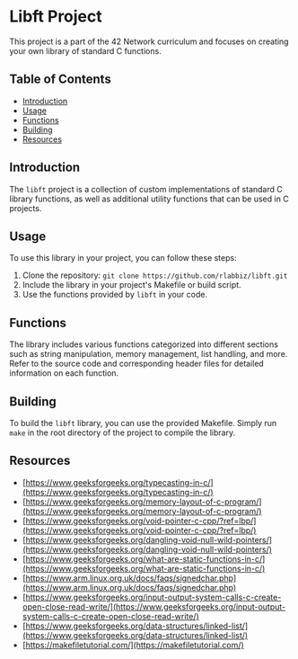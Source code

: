 
# Libft Project 
This project is a part of the 42 Network curriculum and focuses on creating your own library of standard C functions. 
## Table of Contents  
- [Introduction](#introduction)
- [Usage](#usage) 
- [Functions](#functions) 
- [Building](#building)
- [Resources](#resources)

## Introduction 
The `libft` project is a collection of custom implementations of standard C library functions, as well as additional utility functions that can be used in C projects.
## Usage 
To use this library in your project, you can follow these steps: 
1. Clone the repository: `git clone https://github.com/rlabbiz/libft.git`  
2. Include the library in your project's Makefile or build script.
3. Use the functions provided by `libft` in your code.
## Functions 
The library includes various functions categorized into different sections such as string manipulation, memory management, list handling, and more. Refer to the source code and corresponding header files for detailed information on each function. 
## Building 
To build the `libft` library, you can use the provided Makefile. Simply run `make` in the root directory of the project to compile the library.
## Resources
- [https://www.geeksforgeeks.org/typecasting-in-c/](https://www.geeksforgeeks.org/typecasting-in-c/)
- [https://www.geeksforgeeks.org/memory-layout-of-c-program/](https://www.geeksforgeeks.org/memory-layout-of-c-program/)
- [https://www.geeksforgeeks.org/void-pointer-c-cpp/?ref=lbp/](https://www.geeksforgeeks.org/void-pointer-c-cpp/?ref=lbp/)
- [https://www.geeksforgeeks.org/dangling-void-null-wild-pointers/](https://www.geeksforgeeks.org/dangling-void-null-wild-pointers/)
- [https://www.geeksforgeeks.org/what-are-static-functions-in-c/](https://www.geeksforgeeks.org/what-are-static-functions-in-c/)
- [https://www.arm.linux.org.uk/docs/faqs/signedchar.php](https://www.arm.linux.org.uk/docs/faqs/signedchar.php)
- [https://www.geeksforgeeks.org/input-output-system-calls-c-create-open-close-read-write/](https://www.geeksforgeeks.org/input-output-system-calls-c-create-open-close-read-write/)
- [https://www.geeksforgeeks.org/data-structures/linked-list/](https://www.geeksforgeeks.org/data-structures/linked-list/)
- [https://makefiletutorial.com/](https://makefiletutorial.com/)